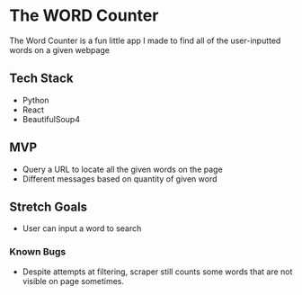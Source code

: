 # The WORD Counter

The Word Counter is a fun little app I made to find all of the user-inputted words on a given webpage

## Tech Stack

- Python
- React
- BeautifulSoup4

## MVP

- Query a URL to locate all the given words on the page
- Different messages based on quantity of given word

## Stretch Goals

- User can input a word to search

### Known Bugs

- Despite attempts at filtering, scraper still counts some words that are not visible on page sometimes.
